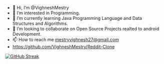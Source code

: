 - 👋 Hi, I’m @VighneshMestry
- 👀 I’m interested in Programming.
- 🌱 I’m currently learning Java Programming Language and Data Structures and Algorithms.
- 💞️ I’m looking to collaborate on Open Source Projects realted to android Development.
- 📫 How to reach me mestryvighnesh27@gmail.com
- https://github.com/VighneshMestry/Reddit-Clone

[![GitHub Streak](https://streak-stats.demolab.com?user=VighneshMestry&theme=tokyonight-duo)](https://git.io/streak-stats)
<!---
VighneshMestry/VighneshMestry is a ✨ special ✨ repository because its `README.md` (this file) appears on your GitHub profile.
You can click the Preview link to take a look at your changes.
--->
